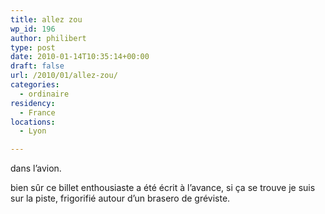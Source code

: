 ```yaml
---
title: allez zou
wp_id: 196
author: philibert
type: post
date: 2010-01-14T10:35:14+00:00
draft: false
url: /2010/01/allez-zou/
categories:
  - ordinaire
residency:
  - France
locations:
  - Lyon

---
```

dans l&rsquo;avion.

bien sûr ce billet enthousiaste a été écrit à l&rsquo;avance, si ça se trouve je suis sur la piste, frigorifié autour d&rsquo;un brasero de gréviste.
